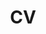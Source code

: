 ---
layout: cv
permalink: /cv_JP/
title: CV
display_lang: JP
nav: true
nav_order: 4
cv_pdf: zhenjiang_zhao_cv_2412.pdf
description: 履歴書は、右側のPDFボタンをクリックしてダウンロードできます。
#toc:
#  sidebar: left
---